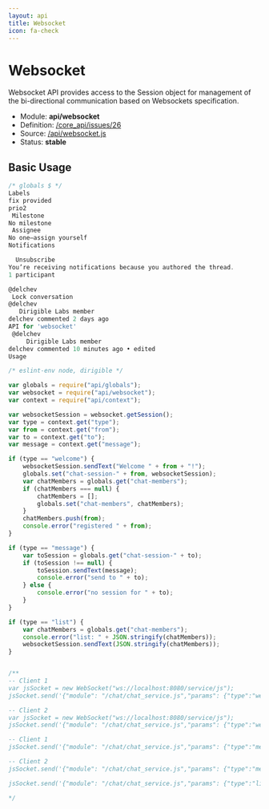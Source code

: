 ```yaml
---
layout: api
title: Websocket
icon: fa-check
---
```


Websocket
===

Websocket API provides access to the Session object for management of the bi-directional communication based on Websockets specification.

- Module: **api/websocket**
- Definition: [/core_api/issues/26](https://github.com/dirigiblelabs/core_api/issues/26)
- Source: [/api/websocket.js](https://github.com/dirigiblelabs/core_api/blob/master/core_api/ScriptingServices/api/websocket.js)
- Status: **stable**

Basic Usage
---

```javascript
/* globals $ */
Labels
fix provided
prio2
 Milestone
No milestone
 Assignee
No one—assign yourself
Notifications

  Unsubscribe
You’re receiving notifications because you authored the thread.
1 participant

@delchev
 Lock conversation
@delchev
   Dirigible Labs member
delchev commented 2 days ago
API for 'websocket'
 @delchev
     Dirigible Labs member
delchev commented 10 minutes ago • edited
Usage

/* eslint-env node, dirigible */

var globals = require("api/globals");
var websocket = require("api/websocket");
var context = require("api/context");

var websocketSession = websocket.getSession();
var type = context.get("type");
var from = context.get("from");
var to = context.get("to");
var message = context.get("message");

if (type == "welcome") {
    websocketSession.sendText("Welcome " + from + "!");
    globals.set("chat-session-" + from, websocketSession);
    var chatMembers = globals.get("chat-members");
    if (chatMembers === null) {
        chatMembers = [];
        globals.set("chat-members", chatMembers);
    }
    chatMembers.push(from);
    console.error("registered " + from);
}

if (type == "message") {
    var toSession = globals.get("chat-session-" + to);
    if (toSession !== null) {
        toSession.sendText(message);
        console.error("send to " + to);
    } else {
        console.error("no session for " + to);
    }
}

if (type == "list") {
    var chatMembers = globals.get("chat-members");
    console.error("list: " + JSON.stringify(chatMembers));
    websocketSession.sendText(JSON.stringify(chatMembers));
}


/**
-- Client 1
var jsSocket = new WebSocket("ws://localhost:8080/service/js");
jsSocket.send('{"module": "/chat/chat_service.js","params": {"type":"welcome", "from":"Tom"}}');

-- Client 2
var jsSocket = new WebSocket("ws://localhost:8080/service/js");
jsSocket.send('{"module": "/chat/chat_service.js","params": {"type":"welcome", "from":"Jerry"}}');

-- Client 1
jsSocket.send('{"module": "/chat/chat_service.js","params": {"type":"message", "from":"Tom", "to":"Jerry", "message": "Hello Jerry!"}}');

-- Client 2
jsSocket.send('{"module": "/chat/chat_service.js","params": {"type":"message", "from":"Jerry", "to":"Tom", "message": "Hi Tom!"}}');

jsSocket.send('{"module": "/chat/chat_service.js","params": {"type":"list", "from":"Tom"}}');

*/
```
